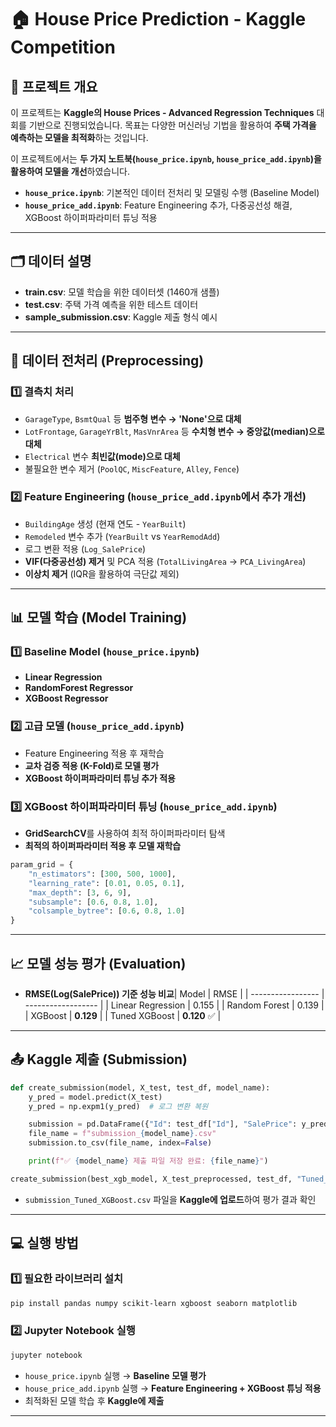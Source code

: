 
# 🏠 House Price Prediction - Kaggle Competition

## 📌 프로젝트 개요

이 프로젝트는 **Kaggle의 House Prices - Advanced Regression Techniques** 대회를 기반으로 진행되었습니다.
목표는 다양한 머신러닝 기법을 활용하여 **주택 가격을 예측하는 모델을 최적화**하는 것입니다.

이 프로젝트에서는 **두 가지 노트북(`house_price.ipynb`, `house_price_add.ipynb`)을 활용하여 모델을 개선**하였습니다.

- **`house_price.ipynb`**: 기본적인 데이터 전처리 및 모델링 수행 (Baseline Model)
- **`house_price_add.ipynb`**: Feature Engineering 추가, 다중공선성 해결, XGBoost 하이퍼파라미터 튜닝 적용

---

## 🗂 데이터 설명

- **train.csv**: 모델 학습을 위한 데이터셋 (1460개 샘플)
- **test.csv**: 주택 가격 예측을 위한 테스트 데이터
- **sample_submission.csv**: Kaggle 제출 형식 예시

---

## 🔧 데이터 전처리 (Preprocessing)

### 1️⃣ **결측치 처리**

- `GarageType`, `BsmtQual` 등 **범주형 변수 → 'None'으로 대체**
- `LotFrontage`, `GarageYrBlt`, `MasVnrArea` 등 **수치형 변수 → 중앙값(median)으로 대체**
- `Electrical` 변수 **최빈값(mode)으로 대체**
- 불필요한 변수 제거 (`PoolQC`, `MiscFeature`, `Alley`, `Fence`)

### 2️⃣ **Feature Engineering** (`house_price_add.ipynb`에서 추가 개선)

- `BuildingAge` 생성 (현재 연도 - `YearBuilt`)
- `Remodeled` 변수 추가 (`YearBuilt` vs `YearRemodAdd`)
- 로그 변환 적용 (`Log_SalePrice`)
- **VIF(다중공선성) 제거** 및 PCA 적용 (`TotalLivingArea` → `PCA_LivingArea`)
- **이상치 제거** (IQR을 활용하여 극단값 제외)

---

## 📊 모델 학습 (Model Training)

### 1️⃣ **Baseline Model (`house_price.ipynb`)**

- **Linear Regression**
- **RandomForest Regressor**
- **XGBoost Regressor**

### 2️⃣ **고급 모델 (`house_price_add.ipynb`)**

- Feature Engineering 적용 후 재학습
- **교차 검증 적용 (K-Fold)로 모델 평가**
- **XGBoost 하이퍼파라미터 튜닝 추가 적용**

### 3️⃣ **XGBoost 하이퍼파라미터 튜닝 (`house_price_add.ipynb`)**

- **GridSearchCV**를 사용하여 최적 하이퍼파라미터 탐색
- **최적의 하이퍼파라미터 적용 후 모델 재학습**

```python
param_grid = {
    "n_estimators": [300, 500, 1000],
    "learning_rate": [0.01, 0.05, 0.1],
    "max_depth": [3, 6, 9],
    "subsample": [0.6, 0.8, 1.0],
    "colsample_bytree": [0.6, 0.8, 1.0]
}
```

---

## 📈 모델 성능 평가 (Evaluation)

- **RMSE(Log(SalePrice)) 기준 성능 비교**| Model             | RMSE               |
  | ----------------- | ------------------ |
  | Linear Regression | 0.155              |
  | Random Forest     | 0.139              |
  | XGBoost           | **0.129**    |
  | Tuned XGBoost     | **0.120** ✅ |

---

## 📤 Kaggle 제출 (Submission)

```python
def create_submission(model, X_test, test_df, model_name):
    y_pred = model.predict(X_test)
    y_pred = np.expm1(y_pred)  # 로그 변환 복원

    submission = pd.DataFrame({"Id": test_df["Id"], "SalePrice": y_pred})
    file_name = f"submission_{model_name}.csv"
    submission.to_csv(file_name, index=False)

    print(f"✅ {model_name} 제출 파일 저장 완료: {file_name}")

create_submission(best_xgb_model, X_test_preprocessed, test_df, "Tuned_XGBoost")
```

- `submission_Tuned_XGBoost.csv` 파일을 **Kaggle에 업로드**하여 평가 결과 확인

---

## 💻 실행 방법

### 1️⃣ **필요한 라이브러리 설치**

```bash
pip install pandas numpy scikit-learn xgboost seaborn matplotlib
```

### 2️⃣ **Jupyter Notebook 실행**

```bash
jupyter notebook
```

- `house_price.ipynb` 실행 → **Baseline 모델 평가**
- `house_price_add.ipynb` 실행 → **Feature Engineering + XGBoost 튜닝 적용**
- 최적화된 모델 학습 후 **Kaggle에 제출**

---
